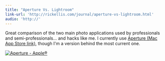 ```yaml
---
title: "Aperture Vs. Lightroom"
link-url: 'http://rickellis.com/journal/aperture-vs-lightroom.html'
audio: 'http://'
---
```

<p>Great comparison of the two main photo applications used by professionals and semi-professionals... and hacks like me. I currently use <a href="http://click.linksynergy.com/fs-bin/stat?id=6PFrOqNV4B8&offerid=146261&type=3&subid=0&tmpid=1826&RD_PARM1=http%253A%252F%252Fitunes.apple.com%252Fca%252Fapp%252Faperture%252Fid408981426%253Fmt%253D12%2526uo%253D4%2526partnerId%253D30" target="itunes_store">Aperture (Mac App Store link)</a>, though I'm a version behind the most current one. </p>
<p><a href="http://click.linksynergy.com/fs-bin/stat?id=6PFrOqNV4B8&offerid=146261&type=3&subid=0&tmpid=1826&RD_PARM1=http%253A%252F%252Fitunes.apple.com%252Fca%252Fapp%252Faperture%252Fid408981426%253Fmt%253D12%2526uo%253D4%2526partnerId%253D30" target="itunes_store"><img src="http://ax.phobos.apple.com.edgesuite.net/images/web/linkmaker/badge_macappstore-lrg.gif" alt="Aperture - Apple®" style="border: 0;"/></a></p>
